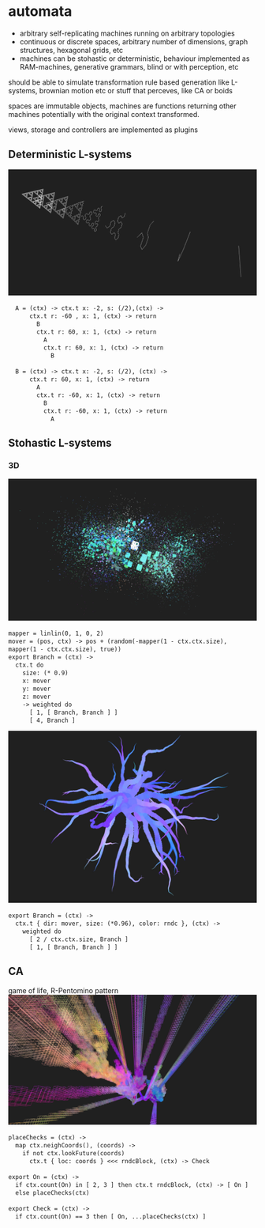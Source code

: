 # automata

* arbitrary self-replicating machines running on arbitrary topologies
* continuous or discrete spaces, arbitrary number of dimensions, graph structures, hexagonal grids, etc
* machines can be stohastic or deterministic, behaviour implemented as RAM-machines, generative grammars, blind or with perception, etc 
 
should be able to simulate transformation rule based generation like L-systems, brownian motion etc or stuff that perceves, like CA or boids

spaces are immutable objects, machines are functions returning other machines potentially with the original context transformed.

views, storage and controllers are implemented as plugins

## Deterministic L-systems
![s3d](samples/s3d.jpg)
```livescript
  A = (ctx) -> ctx.t x: -2, s: (/2),(ctx) ->
      ctx.t r: -60 , x: 1, (ctx) -> return
        B
        ctx.t r: 60, x: 1, (ctx) -> return
          A
          ctx.t r: 60, x: 1, (ctx) -> return
            B

  B = (ctx) -> ctx.t x: -2, s: (/2), (ctx) ->
      ctx.t r: 60, x: 1, (ctx) -> return
        A
        ctx.t r: -60, x: 1, (ctx) -> return
          B
          ctx.t r: -60, x: 1, (ctx) -> return
            A
```            

## Stohastic L-systems
### 3D
![splash](samples/splash.jpg)
```livescript
mapper = linlin(0, 1, 0, 2)
mover = (pos, ctx) -> pos + (random(-mapper(1 - ctx.ctx.size), mapper(1 - ctx.ctx.size), true))
export Branch = (ctx) ->
  ctx.t do
    size: (* 0.9)
    x: mover
    y: mover
    z: mover
    -> weighted do
      [ 1, [ Branch, Branch ] ]
      [ 4, Branch ]
```

![tree3d](samples/tree3d.jpg)

```livescript
export Branch = (ctx) ->
  ctx.t { dir: mover, size: (*0.96), color: rndc }, (ctx) ->
    weighted do
      [ 2 / ctx.ctx.size, Branch ]
      [ 1, [ Branch, Branch ] ]
```

## CA
game of life, R-Pentomino pattern
![gol](samples/gol.jpg)

```livescript
placeChecks = (ctx) ->
  map ctx.neighCoords(), (coords) ->
    if not ctx.lookFuture(coords)
      ctx.t { loc: coords } <<< rndcBlock, (ctx) -> Check

export On = (ctx) ->
  if ctx.count(On) in [ 2, 3 ] then ctx.t rndcBlock, (ctx) -> [ On ]
  else placeChecks(ctx)
      
export Check = (ctx) ->
  if ctx.count(On) == 3 then [ On, ...placeChecks(ctx) ]
```
